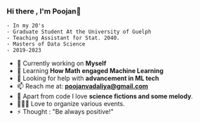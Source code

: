 ### Hi there , I'm Poojan👋

    - In my 20's 
    - Graduate Student At the University of Guelph
    - Teaching Assistant for Stat. 2040.
    - Masters of Data Science
    - 2019-2023


- 🔭 Currently working on **Myself**
- 🌱 Learning **How Math engaged Machine Learning**
- 🤔 Looking for help with **advancement in ML tech**
- 📫 Reach me at: **poojanvadaliya@gmail.com** 
- 🚀 Apart from code I love **science fictions and some melody**.
- 🧑‍🤝‍🧑 Love to organize various events.
- ⚡ Thought : "Be always positive!"
